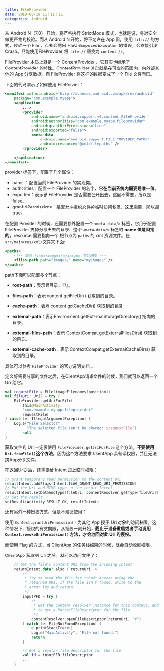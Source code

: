 ```yaml
---
title: FileProvider
date: 2019-08-18 11：11：11
categories: Android
---
```




从 Android N（7.0） 开始，将严格执行 StrictMode 模式，也就是说，将对安全做更严格的校验。而从 Android N 开始，将不允许在 App 间，使用 `file://` 的方式，传递一个 File ，否者会抛出 FileUriExposedException 的错误，会直接引发 Crash。只能使用FileProvider 将` file://` 替换为 `content://`。



FileProvider 本质上就是一个 ContentProvider ，它其实也继承了 ContentProvider 的特性。ContentProvider 其实就是在可控的范围内，向外部其他的 App 分享数据。而 FileProvider 将这样的数据变成了一个 File 文件而已。



下面的代码演示了如何使用 FileProvier：

```xml
<manifest xmlns:android="http://schemas.android.com/apk/res/android"
    package="com.example.myapp">
    <application
        ...>
        <provider
            android:name="android.support.v4.content.FileProvider"
            android:authorities="com.example.myapp.fileprovider"
            android:grantUriPermissions="true"
            android:exported="false">
            <meta-data
                android:name="android.support.FILE_PROVIDER_PATHS"
                android:resource="@xml/filepaths" />
        </provider>
        ...
    </application>
</manifest>
```



provider 标签下，配置了几个属性：

- name ：配置当前 FileProvider 的实现类。
- authorities：配置一个 FileProvider 的名字，**它在当前系统内需要是唯一值**。
- exported：表示该 FileProvider 是否需要公开出去，这里不需要，所以是 false。
- granUriPermissions：是否允许授权文件的临时访问权限。这里需要，所以是 true。



在配置 Provider 的时候，还需要额外配置一个 `<meta-data/>` 标签，它用于配置 FileProvider 支持分享出去的目录。这个 `<meta-data/>` 标签的 **name  值是固定的**，resource 需要指向一个 根节点为 `paths` 的 xml 资源文件。在 `src/main/res/xml/`文件夹下面:

```xml
<paths>
    <!-- 表示 files/images/myimages 下的路径 -->
    <files-path path="images/" name="myimages" />
</paths>
```

path下面可以配置多个节点：

- **root-path**：表示根目录，『/』。

- **files-path**：表示 content.getFileDir() 获取到的目录。

- **cache-path**：表示 content.getCacheDir() 获取到的目录

- **external-path**：表示Environment.getExternalStorageDirectory() 指向的目录。

- **external-files-path**：表示 ContextCompat.getExternalFilesDirs() 获取到的目录。

- **external-cache-path**：表示 ContextCompat.getExternalCacheDirs() 获取到的目录。

具体可以参考 `FileProvider`  的官方说明文档 。



定义好需要分享的文件之后，在ClientApp请求文件的时候，我们就可以返回一个 Uri 给它。

```kotlin
val requestFile = File(imageFilenames[position])
val fileUri: Uri? = try {
    FileProvider.getUriForFile(
        this@MainActivity,
        "com.example.myapp.fileprovider",
        requestFile)
} catch (e: IllegalArgumentException) {
    Log.e("File Selector",
          "The selected file can't be shared: $requestFile")
        null
}
```

获取文件的 Uri 一定要使用 `FileProvider.getUriForFile` 这个方法，**不要使用`Uri.fromFile()`这个方法**。因为这个方法要求 ClientApp 具有读权限，并且无法跨App分享文件。



在返回Uri之后，还需要给 Intent 加上临时权限：

```kotlin
// Grant temporary read permission to the content URI
resultIntent.addFlags(Intent.FLAG_GRANT_READ_URI_PERMISSION)
// Put the Uri and MIME type in the result Intent
resultIntent.setDataAndType(fileUri, contentResolver.getType(fileUri))
// Set the result
setResult(Activity.RESULT_OK, resultIntent)
```



还有另外一种授权方式，但是不建议使用：

使用 `Context.grantUriPermission()` 为其他 App 授予 Uri 对象的访问权限。这种情况下，授权的有效期限，从授权一刻开始，**截止于设备重启或者手动调用 `Context.revokeUriPermission()` 方法，才会收回对此 Uri 的授权。**

而使用 Flag 的方式，当 ClientApp 的任务栈结束的时候，就会自动收回权限。



ClientApp 获取到 Uri 之后，就可以访问文件了：

```kotlin
    // Get the file's content URI from the incoming Intent
    returnIntent.data?.also { returnUri ->
        /*
         * Try to open the file for "read" access using the
         * returned URI. If the file isn't found, write to the
         * error log and return.
         */
        inputPFD = try {
            /*
             * Get the content resolver instance for this context, and use it
             * to get a ParcelFileDescriptor for the file.
             */
            contentResolver.openFileDescriptor(returnUri, "r")
        } catch (e: FileNotFoundException) {
            e.printStackTrace()
            Log.e("MainActivity", "File not found.")
            return
        }

        // Get a regular file descriptor for the file
        val fd = inputPFD.fileDescriptor
        ...
    }
```

